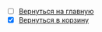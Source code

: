 - [ ] [Вернуться на главную](https://github.com/ivettewo)
- [x] [Вернуться в корзину](https://github.com/ivettewo/trash)
